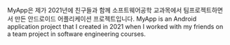 MyApp은 제가 2021년에 친구들과 함께 소프트웨어공학 교과목에서 팀프로젝트하면서 만든 안드로이드 어플리케이션 프로젝트입니다.
MyApp is an Android application project that I created in 2021 when I worked with my friends on a team project in software engineering courses.
